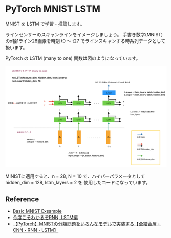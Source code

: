# PyTorch MNIST LSTM

MNIST を LSTM で学習・推論します。

ラインセンサーのスキャンラインをイメージしましょう。
手書き数字(MNIST)のx軸1ライン28画素を時刻 t0 〜 t27 でラインスキャンする時系列データとして扱います。

PyTorch の LSTM (many to one) 関数は図のようになっています。

![LSTM](LSTM.png)

MINISTに適用すると、n = 28, N = 10 で、ハイパーパラメータとして hidden_dim = 128, lstm_layers = 2 を
使用したコードになっています。


## Reference

- [Basic MNIST Exsample](https://github.com/pytorch/examples/tree/main/mnist)
- [今度こそわかるぞRNN, LSTM編](https://qiita.com/kazukiii/items/df809d6cd5d7d1f57be3)
- [【PyTorch】MNISTの分類問題をいろんなモデルで実装する【全結合層・CNN・RNN・LSTM】](https://lotti.info/mnist-dence-cnn-rnn-lstm/)

